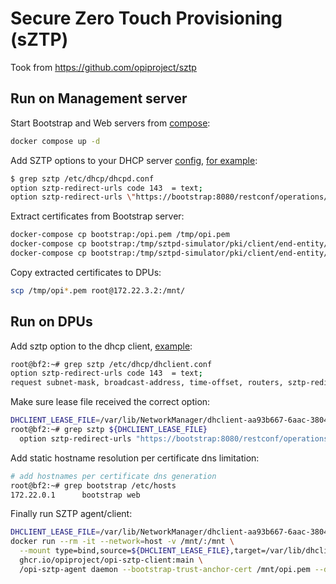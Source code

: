 # Secure Zero Touch Provisioning (sZTP)

Took from <https://github.com/opiproject/sztp>

## Run on Management server

Start Bootstrap and Web servers from [compose](./docker-compose.yml):

```bash
docker compose up -d
```

Add SZTP options to your DHCP server [config](./hardware/mgmt/fs/etc/dhcp/dhcpd.conf), [for example](https://github.com/opiproject/sztp/blob/main/dhcp/dhcpd.conf.template):

```bash
$ grep sztp /etc/dhcp/dhcpd.conf
option sztp-redirect-urls code 143  = text;
option sztp-redirect-urls \"https://bootstrap:8080/restconf/operations/ietf-sztp-bootstrap-server:get-bootstrapping-data\";
```

Extract certificates from Bootstrap server:

```bash
docker-compose cp bootstrap:/opi.pem /tmp/opi.pem
docker-compose cp bootstrap:/tmp/sztpd-simulator/pki/client/end-entity/my_cert.pem /tmp/opi_cert.pem
docker-compose cp bootstrap:/tmp/sztpd-simulator/pki/client/end-entity/private_key.pem /tmp/opi_private_key.pem
```

Copy extracted certificates to DPUs:

```bash
scp /tmp/opi*.pem root@172.22.3.2:/mnt/
```

## Run on DPUs

Add sztp option to the dhcp client, [example](https://github.com/opiproject/sztp/blob/main/dhcp/dhclient.conf):

```bash
root@bf2:~# grep sztp /etc/dhcp/dhclient.conf
option sztp-redirect-urls code 143  = text;
request subnet-mask, broadcast-address, time-offset, routers, sztp-redirect-urls,
```

Make sure lease file received the correct option:

```bash
DHCLIENT_LEASE_FILE=/var/lib/NetworkManager/dhclient-aa93b667-6aac-3804-91e9-4958e07fdb2f-oob_net0.lease
root@bf2:~# grep sztp ${DHCLIENT_LEASE_FILE}
  option sztp-redirect-urls "https://bootstrap:8080/restconf/operations/ietf-sztp-bootstrap-server:get-bootstrapping-data";
```

Add static hostname resolution per certificate dns limitation:

```bash
# add hostnames per certificate dns generation
root@bf2:~# grep bootstrap /etc/hosts
172.22.0.1      bootstrap web
```

Finally run SZTP agent/client:

```bash
DHCLIENT_LEASE_FILE=/var/lib/NetworkManager/dhclient-aa93b667-6aac-3804-91e9-4958e07fdb2f-oob_net0.lease
docker run --rm -it --network=host -v /mnt/:/mnt \
  --mount type=bind,source=${DHCLIENT_LEASE_FILE},target=/var/lib/dhclient/dhclient.leases \
  ghcr.io/opiproject/opi-sztp-client:main \
  /opi-sztp-agent daemon --bootstrap-trust-anchor-cert /mnt/opi.pem --device-end-entity-cert /mnt/opi_cert.pem --device-private-key /mnt/opi_private_key.pem
```
